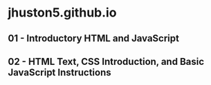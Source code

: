# jhuston5.github.io

## 01 - Introductory HTML and JavaScript

## 02 - HTML Text, CSS Introduction, and Basic JavaScript Instructions
